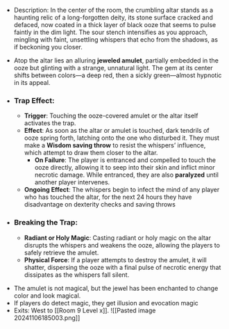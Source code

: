 - Description: In the center of the room, the crumbling altar stands as a haunting relic of a long-forgotten deity, its stone surface cracked and defaced, now coated in a thick layer of black ooze that seems to pulse faintly in the dim light. The sour stench intensifies as you approach, mingling with faint, unsettling whispers that echo from the shadows, as if beckoning you closer.

* Atop the altar lies an alluring **jeweled amulet**, partially embedded in the ooze but glinting with a strange, unnatural light. The gem at its center shifts between colors—a deep red, then a sickly green—almost hypnotic in its appeal. 
- ### **Trap Effect**:
	- **Trigger**: Touching the ooze-covered amulet or the altar itself activates the trap.
	- **Effect**: As soon as the altar or amulet is touched, dark tendrils of ooze spring forth, latching onto the one who disturbed it. They must make a **Wisdom saving throw** to resist the whispers’ influence, which attempt to draw them closer to the altar.
	    - **On Failure**: The player is entranced and compelled to touch the ooze directly, allowing it to seep into their skin and inflict minor necrotic damage. While entranced, they are also **paralyzed** until another player intervenes.
	- **Ongoing Effect**: The whispers begin to infect the mind of any player who has touched the altar, for the next 24 hours they have disadvantage on dexterity checks and saving throws
* ### **Breaking the Trap**:
	- **Radiant or Holy Magic**: Casting radiant or holy magic on the altar disrupts the whispers and weakens the ooze, allowing the players to safely retrieve the amulet.
	- **Physical Force**: If a player attempts to destroy the amulet, it will shatter, dispersing the ooze with a final pulse of necrotic energy that dissipates as the whispers fall silent.
- The amulet is not magical, but the jewel has been enchanted to change color and look magical.
- If players do detect magic, they get illusion and evocation magic
- Exits: West to [[Room 9 Level x]].
![[Pasted image 20241106185003.png]]